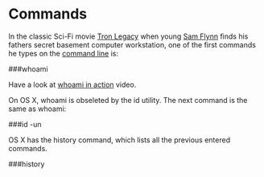 # Commands

In the classic Sci-Fi movie [Tron Legacy](https://en.wikipedia.org/wiki/Tron:_Legacy) when young [Sam Flynn](https://en.wikipedia.org/wiki/List_of_Tron_characters#Sam_Flynn) finds his fathers secret basement computer workstation, one of the first commands he types on the [command line](https://en.wikipedia.org/wiki/Command-line_interface) is:

###whoami

Have a look at [whoami in action](https://youtu.be/bTNY3Y0UCpA) video. 

On OS X, whoami is obseleted by the id utility. The next command is the same as whoami:

###id -un

OS X has the history command, which lists all the previous entered commands.

###history
